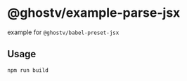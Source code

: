 # @ghostv/example-parse-jsx

example for `@ghostv/babel-preset-jsx`

## Usage

```bash
npm run build
```
